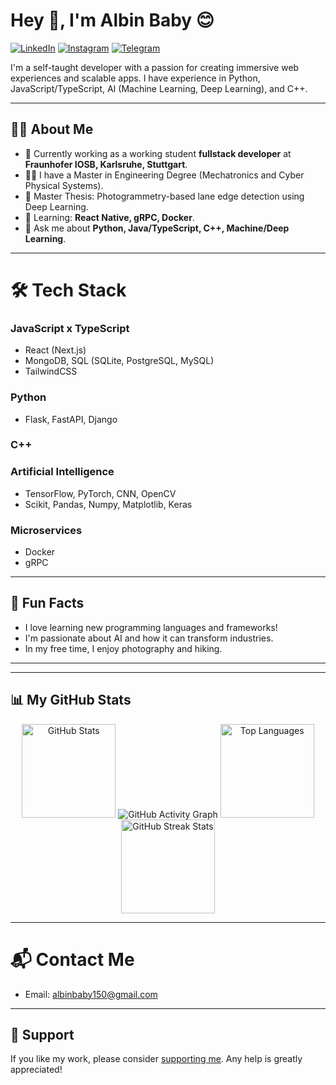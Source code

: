 # Hey 👋, I'm Albin Baby 😊



[![LinkedIn](https://img.shields.io/badge/-LinkedIn-blue?style=flat-square&logo=linkedin)](https://www.linkedin.com/in/albin-babyy/) 
[![Instagram](https://img.shields.io/badge/-Instagram-red?style=flat-square&logo=instagram)](https://www.instagram.com/_._try8yorself_._/) 
[![Telegram](https://img.shields.io/badge/-Telegram-blue?style=flat-square&logo=telegram)](https://t.me/sd_albin_baby)

I'm a self-taught developer with a passion for creating immersive web experiences and scalable apps. I have experience in Python, JavaScript/TypeScript, AI (Machine Learning, Deep Learning), and C++.

---

## 🧑‍💻 **About Me**

- 🚀 Currently working as a working student **fullstack developer** at **Fraunhofer IOSB, Karlsruhe, Stuttgart**.
- 🧑‍🎓  I have a Master in Engineering Degree (Mechatronics and Cyber Physical Systems).
- 🧾 Master Thesis: Photogrammetry-based lane edge detection using Deep Learning.
- 🌱 Learning: **React Native, gRPC, Docker**.
- 💬 Ask me about **Python, Java/TypeScript, C++, Machine/Deep Learning**.

---

# 🛠 **Tech Stack**

### JavaScript x TypeScript
- React (Next.js)
- MongoDB, SQL (SQLite, PostgreSQL, MySQL)
- TailwindCSS

### Python
- Flask, FastAPI, Django

### C++

### Artificial Intelligence
- TensorFlow, PyTorch, CNN, OpenCV
- Scikit, Pandas, Numpy, Matplotlib, Keras

### Microservices
- Docker
- gRPC

---
## 🎨 **Fun Facts**

- I love learning new programming languages and frameworks!
- I'm passionate about AI and how it can transform industries.
- In my free time, I enjoy photography and hiking.

---



---

## 📊 **My GitHub Stats**



<div align="center">
  <!-- GitHub Stats -->
  <img src="https://github-readme-stats.vercel.app/api?username=albinbabyme05&show_icons=true&theme=radical" alt="GitHub Stats" height="150">
  
   <img src="https://github-readme-activity-graph.vercel.app/graph?username=albinbabyme05&theme=radical" alt="GitHub Activity Graph">
  <!-- Top Languages -->
  <img src="https://github-readme-stats.vercel.app/api/top-langs/?username=albinbabyme05&layout=compact&theme=radical" alt="Top Languages" height="150">
  
 
  <!-- Streak Stats -->
  <img src="https://streak-stats.demolab.com?user=albinbabyme05&theme=radical&hide_border=true" alt="GitHub Streak Stats" height="150">
</div>



---



# 📬 **Contact Me**

- Email: albinbaby150@gmail.com

---

## 💖 **Support**

If you like my work, please consider [supporting me](https://www.buymeacoffee.com/albinbaby). Any help is greatly appreciated!
